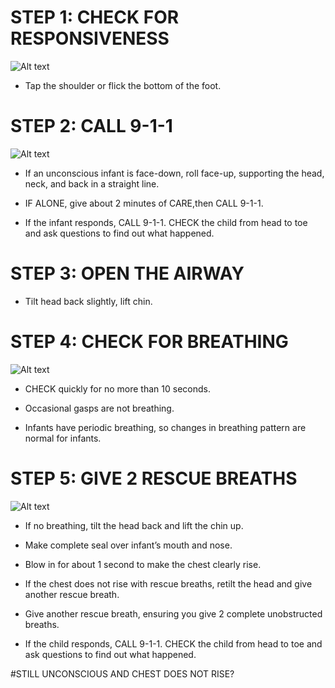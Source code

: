 # STEP 1: CHECK FOR RESPONSIVENESS
![Alt text](C:\Users\WeCanCodeIT\source\repos\FirstAide\frontend\public\Images\InfantCPR\infantCPR15.jpg)

- Tap the shoulder or flick the bottom of the foot. 

# STEP 2: CALL 9-1-1
![Alt text](C:\Users\WeCanCodeIT\source\repos\FirstAide\frontend\public\Images\InfantCPR\infantCPR16.jpg)

- If an unconscious infant is face-down, roll face-up, supporting the head, neck, and back in a straight line.

- IF ALONE, give about 2 minutes of CARE,then CALL 9-1-1.

- If the infant responds, CALL 9-1-1. CHECK the child from head to toe and ask questions to find out what happened.

# STEP 3: OPEN THE AIRWAY


- Tilt head back slightly, lift chin.

# STEP 4: CHECK FOR BREATHING
![Alt text](C:\Users\WeCanCodeIT\source\repos\FirstAide\frontend\public\Images\InfantChoking\infantChoking9.jpg)

- CHECK quickly for no more than 10 seconds.

- Occasional gasps are not breathing.

- Infants have periodic breathing, so changes in breathing pattern are normal for infants. 

# STEP 5: GIVE 2 RESCUE BREATHS
![Alt text](C:\Users\WeCanCodeIT\source\repos\FirstAide\frontend\public\Images\InfantCPR\infantCPR17.jpg)

- If no breathing, tilt the head back and lift the chin up.

- Make complete seal over infant’s
mouth and nose.

- Blow in for about 1 second to make the
chest clearly rise.

- If the chest does not rise with rescue breaths, retilt the head and give     another rescue breath.

- Give another rescue breath, ensuring you give 2 complete unobstructed breaths.

- If the child responds, CALL 9-1-1. CHECK the child from head to toe and ask questions to find out what happened.

#STILL UNCONSCIOUS AND CHEST DOES NOT RISE?

